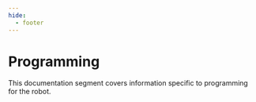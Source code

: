 ```yaml
---
hide:
  - footer
---
```


# Programming

This documentation segment covers information specific to programming for the robot.
